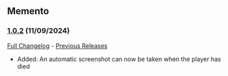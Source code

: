 ## Memento
### [1.0.2](https://github.com/diomsg-code/Memento/tree/1.0.2) (11/09/2024)
[Full Changelog](https://github.com/diomsg-code/Memento/compare/1.0.1...1.0.2) - [Previous Releases](https://github.com/diomsg-code/Memento/releases)

- Added: An automatic screenshot can now be taken when the player has died
